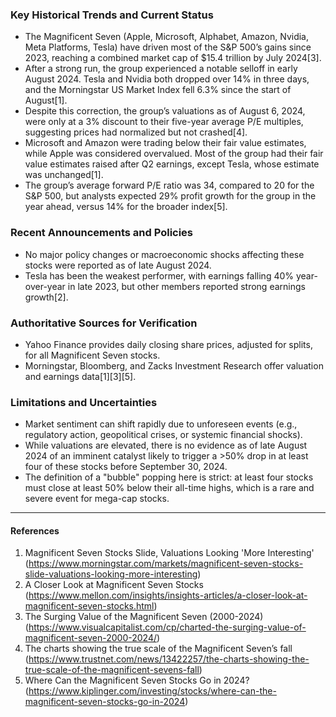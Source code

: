 ### Key Historical Trends and Current Status

- The Magnificent Seven (Apple, Microsoft, Alphabet, Amazon, Nvidia, Meta Platforms, Tesla) have driven most of the S&P 500’s gains since 2023, reaching a combined market cap of $15.4 trillion by July 2024[3].
- After a strong run, the group experienced a notable selloff in early August 2024. Tesla and Nvidia both dropped over 14% in three days, and the Morningstar US Market Index fell 6.3% since the start of August[1].
- Despite this correction, the group’s valuations as of August 6, 2024, were only at a 3% discount to their five-year average P/E multiples, suggesting prices had normalized but not crashed[4].
- Microsoft and Amazon were trading below their fair value estimates, while Apple was considered overvalued. Most of the group had their fair value estimates raised after Q2 earnings, except Tesla, whose estimate was unchanged[1].
- The group’s average forward P/E ratio was 34, compared to 20 for the S&P 500, but analysts expected 29% profit growth for the group in the year ahead, versus 14% for the broader index[5].

### Recent Announcements and Policies

- No major policy changes or macroeconomic shocks affecting these stocks were reported as of late August 2024.
- Tesla has been the weakest performer, with earnings falling 40% year-over-year in late 2023, but other members reported strong earnings growth[2].

### Authoritative Sources for Verification

- Yahoo Finance provides daily closing share prices, adjusted for splits, for all Magnificent Seven stocks.
- Morningstar, Bloomberg, and Zacks Investment Research offer valuation and earnings data[1][3][5].

### Limitations and Uncertainties

- Market sentiment can shift rapidly due to unforeseen events (e.g., regulatory action, geopolitical crises, or systemic financial shocks).
- While valuations are elevated, there is no evidence as of late August 2024 of an imminent catalyst likely to trigger a >50% drop in at least four of these stocks before September 30, 2024.
- The definition of a "bubble" popping here is strict: at least four stocks must close at least 50% below their all-time highs, which is a rare and severe event for mega-cap stocks.

---

#### References

1. Magnificent Seven Stocks Slide, Valuations Looking 'More Interesting' (https://www.morningstar.com/markets/magnificent-seven-stocks-slide-valuations-looking-more-interesting)
2. A Closer Look at Magnificent Seven Stocks (https://www.mellon.com/insights/insights-articles/a-closer-look-at-magnificent-seven-stocks.html)
3. The Surging Value of the Magnificent Seven (2000-2024) (https://www.visualcapitalist.com/cp/charted-the-surging-value-of-magnificent-seven-2000-2024/)
4. The charts showing the true scale of the Magnificent Seven’s fall (https://www.trustnet.com/news/13422257/the-charts-showing-the-true-scale-of-the-magnificent-sevens-fall)
5. Where Can the Magnificent Seven Stocks Go in 2024? (https://www.kiplinger.com/investing/stocks/where-can-the-magnificent-seven-stocks-go-in-2024)